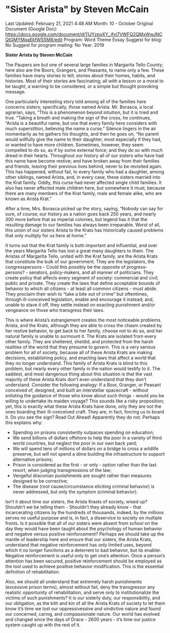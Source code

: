 # "Sister Arista" by Steven McCain

Last Updated: February 21, 2021 4:48 AM
Month: 10 - October
Original Document (Google Doc): https://docs.google.com/document/d/11JYzpoXY_jfvl7VWFQ2QMxWwJNCQtGMYMqaEkfWS5M8/edit
Program: Word Theme Essay
Suggest for blog: No
Suggest for program mailing: No
Year: 2019

**Sister Arista by Steven McCain**

The Paupers are but one of several large families in Margarita Tello County; here also are the Boors, Grangers, and Peasants, to name only a few. These families have many stories to tell; stories about their homes, habits, and histories. Most of their stories are fascinating; all with a lesson or a moral to be taught, a warning to be considered, or a simple but thought provoking message.

One particularly interesting story told among all of the families here concerns sisters; specifically, those named Arista. Mr. Borasca, a local agrarian, says, “This is a phenomenon beyond intuition, but it is tried and true. “Taking a breath and making the sign of the cross, he continues, “Arista is a beautiful name, but one that every family here considers with much superstition, believing the name a curse.” Silence lingers in the air momentarily as he gathers his thoughts, and then he goes on, “No parent would willfully give the name to their daughter, most especially if they had, or wanted to have more children. Sometimes, however, they seem compelled to do so, as if by some external force; and they do so with much dread in their hearts. Throughout our history all of our sisters who have had this name have become restive; and have broken away from their families and friends, leaving their previous lives behind, never to be revisited again. This has happened, without fail, to every family who had a daughter, among other siblings, named Arista, and, in every case, these sisters married into the Krat family. Oddly, this curse had never affected single child families. It also has never affected male children here, but somewhere it must, because there are many members of the Krat family, male and female alike, who are known as Arista Krat.”

After a time, Mrs. Borasca picked up the story, saying, “Nobody can say for sure, of course; our history as a nation goes back 250 years, and nearly 300 more before that as imperial colonies, but legend has it that the resulting damage to our families has always been irreparable. Worst of all, this union of our sisters Arista to the Krats has historically caused problems that only multiply for us here at home.”

It turns out that the Krat family is both important and influential, and over the years Margarita Tello has lost a great many daughters to them. The Aristas of Margarita Tello, united with the Krat family, are the Arista Krats that constitute the bulk of our government. They are the legislators, the congresspersons - Could this possibly be the opposite of progress-persons? - senators, policy-makers, and all manner of politicians. They create policy that affects every segment of society: commercial and civil; public and private. They create the laws that define acceptable bounds of behavior to which all citizens - at least all common citizens - must abide. They proclaim their wish to “take a bite out of crime” but oftentimes, through ill-conceived legislation, enable and encourage it instead; and, unable to stave it off, they settle instead on exacting punishment and/or vengeance on those who transgress their laws.

This is where Arista’s estrangement creates the most noticeable problems. Arista, and the Krats, although they are able to cross the chasm created by her restive behavior, to get back to her family, choose not to do so, and her natural family is unable to surmount it. The Krats are isolated from every other family. They are sheltered, sheldid, and protected from the harsh realities of the world that they presume to govern. This is a very serious problem for all of society, because all of these Arista Krats are making decisions, establishing policy, and enacting laws that affect a world that they no longer understand. This family of Arista Krats is blind to this problem, but nearly every other family in the nation would testify to it. The saddest, and most dangerous thing about this situation is that the vast majority of these Arista Krats don't even understand that they don’t understand. Consider the following analogy: If a Boor, Granger, or Peasant conceived of, designed, and built an interstellar spacecraft - without enlisting the guidance of those who know about such things - would you be willing to undertake its maiden voyage? This sounds like a risky proposition; yet, this is exactly what these Arista Krats have done, only they are not the ones boarding their ill-conceived craft. They are, in fact, forcing us to board it. Do you see the sign? Road Out Ahead! Apparently they do not. Perhaps this explains why:

- Spending on prisons consistently outpaces spending on education;
- We send billions of dollars offshore to help the poor in a variety of third world countries, but neglect the poor in our own back yard;
- We will spend tens of millions of dollars on a bridge to cross a wildlife preserve, but will not spend a dime building the infrastructure to support alternative prisons;
- Prison is considered as the first - or only - option rather than the last resort, when judging transgressions of the law;
- Vengeful draconian punishments are sought rather than measures designed to be corrective;
- The disease (root cause/circumstance eliciting criminal behavior) is never addressed, but only the symptom (criminal behavior).

Isn’t it about time our sisters, the Arista Krasts of society, wised up? Shouldn’t we be telling them - Shouldn’t they already know - that incarcerating citizens by the hundreds of thousands, indeed, by the millions serves no useful purpose and is, in fact, a disservice to society on multiple fronts. Is it possible that all of our sisters were absent from school on the day they would have been taught about the psychology of human behavior and negative versus positive reinforcement? Perhaps we should take up the mantle of leadership here and ensure that our sisters, the Arista Krats, understand that negative reinforcement has only limited uses, beyond which it no longer functions as a deterrent to bad behavior, but its enabler. Negative reinforcement is useful only to get one’s attention. Once a person’s attention has been secured, positive reinforcement should be employed as the tool used to achieve positive behavior modification. This is the essential definition of rehabilitation.

Also, we should all understand that extremely harsh punishments (excessive prison terms), almost without fail, deny the transgressor any realistic opportunity of rehabilitation, and serve only to institutionalize the victims of such punishments? It is our sisterly duty, our responsibility, and our obligation, as the kith and kin of all the Arista Krats of society to let them know it’s time we lost our oppressivessive and vindictive nature and found our concerned, caring, and compassionate nature. Our world has evolved and changed since the days of Drace - 2600 years - it’s time our justice system caught up with the rest of it.